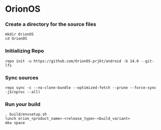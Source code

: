 # OrionOS

### Create a directory for the source files
```
mkdir OrionOS
cd OrionOS
```
### Initializing Repo
```
repo init -u https://github.com/OrionOS-prjkt/android -b 14.0 --git-lfs
```

### Sync sources
```
repo sync -c --no-clone-bundle --optimized-fetch --prune --force-sync -j$(nproc --all)
```

### Run your build
```
. build/envsetup.sh
lunch orion_<product_name>-<release_type>-<build_variant>
mka space
```
